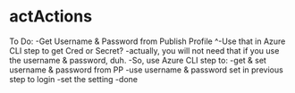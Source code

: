 # actActions

To Do:
-Get Username & Password from Publish Profile
 ^-Use that in Azure CLI step to get Cred or Secret?
   -actually, you will not need that if you use the username & password, duh.
   -So, use Azure CLI step to:
 -get & set username & password from PP
 -use username & password set in previous step to login
 -set the setting
 -done
